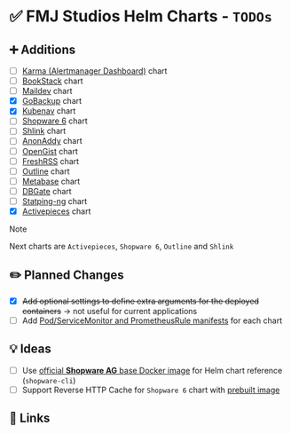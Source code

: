 # ✅ FMJ Studios Helm Charts - `TODOs`

## ➕ Additions

- [ ] [Karma (Alertmanager Dashboard)](https://github.com/prymitive/karma) chart
- [ ] [BookStack](https://www.bookstackapp.com/) chart
- [ ] [Maildev](https://github.com/maildev/maildev) chart
- [X] [GoBackup](https://gobackup.github.io/) chart
- [X] [Kubenav](https://github.com/kubenav/kubenav) chart
- [ ] [Shopware 6](https://github.com/shopware/shopware) chart
- [ ] [Shlink](https://shlink.io/) chart
- [ ] [AnonAddy](https://addy.io/) chart
- [ ] [OpenGist](https://github.com/thomiceli/opengist) chart
- [ ] [FreshRSS](https://freshrss.org/index.html) chart
- [ ] [Outline](https://www.getoutline.com/) chart
- [ ] [Metabase](https://metabase.com) chart
- [ ] [DBGate](https://github.com/dbgate/dbgate) chart
- [ ] [Statping-ng](https://github.com/statping-ng/statping-ng/wiki) chart
- [X] [Activepieces](https://www.activepieces.com/docs/install/configurations/environment-variables) chart

> [!NOTE]
> Next charts are `Activepieces`, `Shopware 6`, `Outline` and `Shlink`

## ✏️ Planned Changes

- [X] ~~Add optional settings to define extra arguments for the deployed containers~~ -> not useful for current
  applications
- [ ] Add [Pod/ServiceMonitor and PrometheusRule manifests](https://prometheus-operator.dev/docs/operator/api/) for each
  chart

## 💡 Ideas

- [ ] Use [official __Shopware AG__ base Docker image](https://github.com/shopware/docker?tab=readme-ov-file) for
  Helm
  chart reference (`shopware-cli`)
- [ ] Support Reverse HTTP Cache for `Shopware 6` chart
  with [prebuilt image](https://github.com/shopware/varnish-shopware/tree/main)

## 🔗 Links
